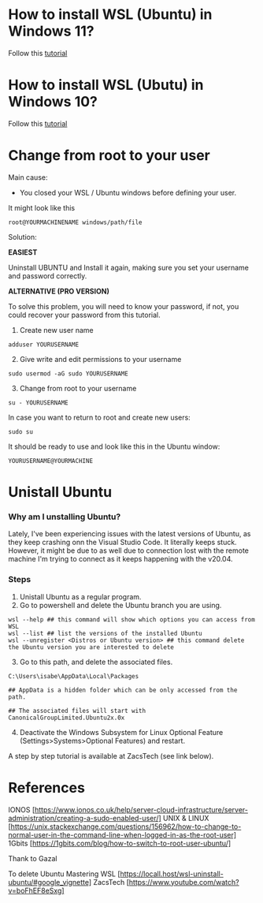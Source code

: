 # How to install WSL (Ubuntu) in Windows 11?
Follow this [tutorial](https://www.youtube.com/watch?v=Re4WMV2Flvo)

# How to install WSL (Ubutu) in Windows 10?
Follow this [tutorial](https://www.youtube.com/watch?v=UsJTAbvM_ls)

# Change from root to your user 

Main cause: 
* You closed your WSL / Ubuntu windows before defining your user.

It might look like this 
```
root@YOURMACHINENAME windows/path/file
```
Solution:

**EASIEST**

Uninstall UBUNTU and Install it again, making sure you set your username and password correctly. 

**ALTERNATIVE (PRO VERSION)**

To solve this problem, you will need to know your password, if not, you could recover your password from this tutorial. 

1. Create new user name
```
adduser YOURUSERNAME
```
2. Give write and edit permissions to your username
```
sudo usermod -aG sudo YOURUSERNAME
```

3. Change from root to your username
```
su - YOURUSERNAME
```

In case you want to return to root and create new users:
```
sudo su
```

It should be ready to use and look like this in the Ubuntu window:
```
YOURUSERNAME@YOURMACHINE
```
# Unistall Ubuntu 
### Why am I unstalling Ubuntu?
Lately, I've been experiencing issues with the latest versions of Ubuntu, as they keep crashing onn the Visual Studio Code. It literally keeps stuck. 
However, it might be due to as well due to connection lost with the remote machine I'm trying to connect as it keeps happening with the v20.04.

### Steps
1. Unistall Ubuntu as a regular program.
2. Go to powershell and delete the Ubuntu branch you are using.
```
wsl --help ## this command will show which options you can access from WSL
wsl --list ## list the versions of the installed Ubuntu
wsl --unregister <Distros or Ubuntu version> ## this command delete the Ubuntu version you are interested to delete
```
3. Go to this path, and delete the associated files. 
```
C:\Users\isabe\AppData\Local\Packages

## AppData is a hidden folder which can be only accessed from the path.

## The associated files will start with CanonicalGroupLimited.Ubuntu2x.0x
```
4. Deactivate the Windows Subsystem for Linux Optional Feature (Settings>Systems>Optional Features) and restart.

A step by step tutorial is available at ZacsTech (see link below). 

# References
IONOS [https://www.ionos.co.uk/help/server-cloud-infrastructure/server-administration/creating-a-sudo-enabled-user/]
UNIX & LINUX [https://unix.stackexchange.com/questions/156962/how-to-change-to-normal-user-in-the-command-line-when-logged-in-as-the-root-user]
1Gbits [https://1gbits.com/blog/how-to-switch-to-root-user-ubuntu/]

Thank to Gazal

To delete Ubuntu
Mastering WSL [https://locall.host/wsl-uninstall-ubuntu/#google_vignette]
ZacsTech [https://www.youtube.com/watch?v=boFhEF8eSxg]
